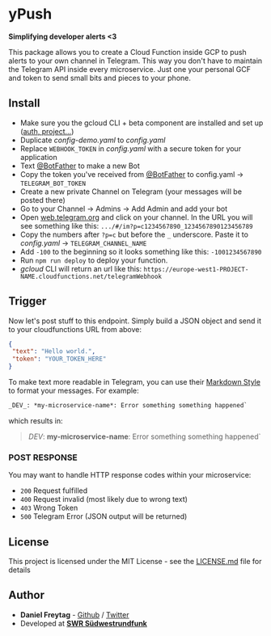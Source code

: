 # yPush

**Simplifying developer alerts <3**

This package allows you to create a Cloud Function inside GCP to push alerts to your own channel in Telegram. This way you don't have to maintain the Telegram API inside every microservice. Just one your personal GCF and token to send small bits and pieces to your phone.

## Install

- Make sure you the gcloud CLI + beta component are installed and set up ([auth, project...](https://cloud.google.com/sdk/gcloud/reference/config/set))
- Duplicate _config-demo.yaml_ to _config.yaml_
- Replace `WEBHOOK_TOKEN` in _config.yaml_ with a secure token for your application
- Text [@BotFather](http://t.me/BotFather) to make a new Bot
- Copy the token you've received from [@BotFather](http://t.me/BotFather) to config.yaml -> `TELEGRAM_BOT_TOKEN`
- Create a new private Channel on Telegram (your messages will be posted there)
- Go to your Channel -> Admins -> Add Admin and add your bot
- Open [web.telegram.org](https://web.telegram.org) and click on your channel. In the URL you will see something like this:   `.../#/im?p=c1234567890_1234567890123456789`
- Copy the numbers after  `?p=c` but before the `_` underscore. Paste it to _config.yaml_ -> `TELEGRAM_CHANNEL_NAME`
- Add `-100` to the beginning so it looks something like this: `-1001234567890`
- Run `npm run deploy` to deploy your function.
- _gcloud_ CLI will return an url like this: `https://europe-west1-PROJECT-NAME.cloudfunctions.net/telegramWebhook`

## Trigger

Now let's post stuff to this endpoint. Simply build a JSON object and send it to your cloudfunctions URL from above:

```json
{
 "text": "Hello world.",
 "token": "YOUR_TOKEN_HERE"
}
```

To make text more readable in Telegram, you can use their [Markdown Style](https://core.telegram.org/bots/api#markdown-style) to format your messages. For example:

```markdown
_DEV_: *my-microservice-name*: Error something something happened`
```

which results in:  
> _DEV_: **my-microservice-name**: Error something something happened`

### POST RESPONSE

You may want to handle HTTP response codes within your microservice:

- `200` Request fulfilled
- `400` Request invalid (most likely due to wrong text)
- `403` Wrong Token
- `500` Telegram Error (JSON output will be returned)

## License

This project is licensed under the MIT License - see the [LICENSE.md](LICENSE.md) file for details

## Author

- **Daniel Freytag** - [Github](https://github.com/FRYTG) / [Twitter](https://twitter.com/FRYTG)
- Developed at [**SWR Südwestrundfunk**](https://www.swr.de)

